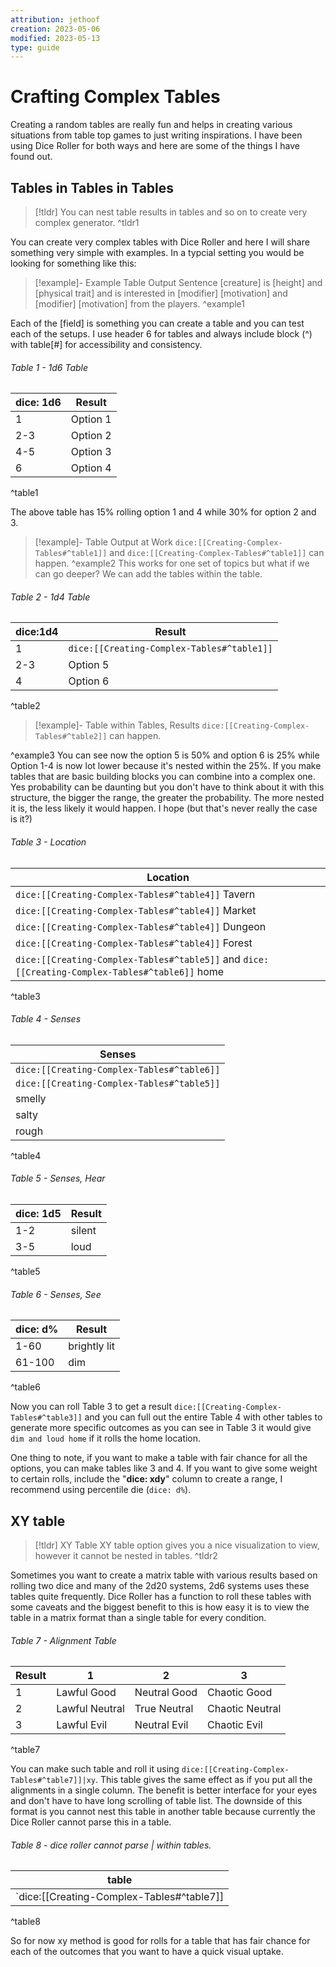 ```yaml
---
attribution: jethoof
creation: 2023-05-06
modified: 2023-05-13
type: guide
---
```


# Crafting Complex Tables

Creating a random tables are really fun and helps in creating various situations from table top games to just writing inspirations. I have been using Dice Roller for both ways and here are some of the things I have found out.

## Tables in Tables  in Tables 
> [!tldr] 
> You can nest table results in tables and so on to create very complex generator.
^tldr1

You can create very complex tables with Dice Roller and here I will share something very simple with examples. In a typcial setting you would be looking for something like this:


> [!example]- Example Table Output Sentence
> [creature] is [height] and [physical trait] and is interested in [modifier] [motivation] and [modifier] [motivation] from the players. 
^example1

Each of the [field] is something you can create a table and you can test each of the setups. I use header 6 for tables and always include block (^) with table[#] for accessibility and consistency. 
###### Table 1 - 1d6 Table 

| dice: 1d6 | Result   |
| --------- | -------- |
| 1         | Option 1 |
| 2-3       | Option 2 |
| 4-5       | Option 3 |
| 6         | Option 4 |
^table1

The above table has 15% rolling option 1 and 4 while 30% for option 2 and 3. 

> [!example]- Table Output at Work
> `dice:[[Creating-Complex-Tables#^table1]]` and `dice:[[Creating-Complex-Tables#^table1]]` can happen.
^example2
This works for one set of topics but what if we can go deeper? We can add the tables within the table.

###### Table 2 - 1d4 Table 

| dice:1d4 | Result                                                 |
| -------- | ------------------------------------------------------ |
| 1        | `dice:[[Creating-Complex-Tables#^table1]]` |
| 2-3      | Option 5                                               |
| 4        | Option 6                                               |
^table2

> [!example]- Table within Tables, Results
> `dice:[[Creating-Complex-Tables#^table2]]` can happen. 
> 
^example3
You can see now the option 5 is 50% and option 6 is 25% while Option 1-4 is now lot lower because it's nested within the 25%. If you make tables that are basic building blocks you can combine into a complex one. Yes probability can be daunting but you don't have to think about it with this structure, the bigger the range, the greater the probability. The more nested it is, the less likely it would happen. I hope (but that's never really the case is it?)

###### Table 3 - Location

 | Location                                                                                         |
 | ------------------------------------------------------------------------------------------------ |
 | `dice:[[Creating-Complex-Tables#^table4]]` Tavern                                                |
 | `dice:[[Creating-Complex-Tables#^table4]]` Market                                                |
 | `dice:[[Creating-Complex-Tables#^table4]]` Dungeon                                               |
 | `dice:[[Creating-Complex-Tables#^table4]]` Forest                                                |
 | `dice:[[Creating-Complex-Tables#^table5]]`  and  `dice:[[Creating-Complex-Tables#^table6]]` home |
^table3

###### Table 4 - Senses

| Senses |
| ------ |
| `dice:[[Creating-Complex-Tables#^table6]]`     |
| `dice:[[Creating-Complex-Tables#^table5]]`    |
| smelly  |
| salty  |
| rough  |

^table4

###### Table 5 - Senses, Hear

| dice: 1d5 | Result |
| --------- | ------ |
| 1-2       | silent |
| 3-5       | loud   |

^table5

###### Table 6 - Senses, See

| dice: d% | Result       |
| -------- | ------------ |
| 1-60     | brightly lit |
| 61-100   | dim          |

^table6

Now you can roll Table 3 to get a result `dice:[[Creating-Complex-Tables#^table3]]` and you can full out the entire Table 4 with other tables to generate more specific outcomes as you can see in Table 3 it would give `dim and loud home` if it rolls the home location.

One thing to note, if you want to make a table with fair chance for all the options, you can make tables like 3 and 4. If you want to give some weight to certain rolls, include the "**dice: xdy**" column to create a range, I recommend using percentile die (`dice: d%`). 

## XY table 


> [!tldr] XY Table
> XY table option gives you a nice visualization to view, however it cannot be nested in tables.
^tldr2

Sometimes you want to create a matrix table with various results based on rolling two dice and many of the 2d20 systems, 2d6 systems uses these tables quite frequently. Dice Roller has a function to roll these tables with some caveats and the biggest benefit to this is how easy it is to view the table in a matrix format than a single table for every condition.

######  Table 7 - Alignment Table

| Result | 1              | 2            | 3            |
| ------ | -------------- | ------------ | ------------ |
| 1      | Lawful Good    | Neutral Good | Chaotic Good |
| 2      | Lawful Neutral | True Neutral | Chaotic Neutral              |
| 3      | Lawful Evil    | Neutral Evil | Chaotic Evil |
^table7

You can make such table and roll it using `dice:[[Creating-Complex-Tables#^table7]]|xy`. This table gives the same effect as if you put all the alignments in a single column. The benefit is better interface for your eyes and don't have to have long scrolling of table list. The downside of this format is you cannot nest this table in another table because currently the Dice Roller cannot parse this in a table.

###### Table 8 - dice roller cannot parse | within tables.

| table                                                     |
| --------------------------------------------------------- |
| `dice:[[Creating-Complex-Tables#^table7]]|xy` |
^table8

So for now xy method is good for rolls for a table that has fair chance for each of the outcomes that you want to have a quick visual uptake. 